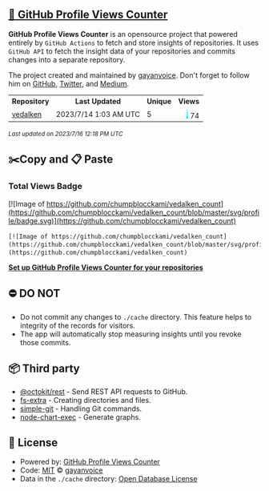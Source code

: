 ## [🚀 GitHub Profile Views Counter](https://github.com/gayanvoice/github-profile-views-counter)
**GitHub Profile Views Counter** is an opensource project that powered entirely by  `GitHub Actions` to fetch and store insights of repositories.
It uses `GitHub API` to fetch the insight data of your repositories and commits changes into a separate repository.

The project created and maintained by [gayanvoice](https://github.com/gayanvoice). Don't forget to follow him on [GitHub](https://github.com/gayanvoice), [Twitter](https://twitter.com/gayanvoice), and [Medium](https://gayanvoice.medium.com/).

<table>
	<tr>
		<th>
			Repository
		</th>
		<th>
			Last Updated
		</th>
		<th>
			Unique
		</th>
		<th>
			Views
		</th>
	</tr>
	<tr>
		<td>
			<a href="https://github.com/chumpblocckami/vedalken_count/tree/master/readme/620828141/year.md">
				vedalken
			</a>
		</td>
		<td>
			2023/7/14 1:03 AM UTC
		</td>
		<td>
			5
		</td>
		<td>
			<img alt="Response time graph" src="https://github.com/chumpblocckami/vedalken_count/raw/master/graph/620828141/small/year.png" height="20"> 74
		</td>
	</tr>
</table>

<small><i>Last updated on 2023/7/16 12:18 PM UTC</i></small>

## ✂️Copy and 📋 Paste
### Total Views Badge
[![Image of https://github.com/chumpblocckami/vedalken_count](https://github.com/chumpblocckami/vedalken_count/blob/master/svg/profile/badge.svg)](https://github.com/chumpblocckami/vedalken_count)

```readme
[![Image of https://github.com/chumpblocckami/vedalken_count](https://github.com/chumpblocckami/vedalken_count/blob/master/svg/profile/badge.svg)](https://github.com/chumpblocckami/vedalken_count)
```
[**Set up GitHub Profile Views Counter for your repositories**](https://github.com/gayanvoice/github-profile-views-counter)
## ⛔ DO NOT
- Do not commit any changes to `./cache` directory. This feature helps to integrity of the records for visitors.
- The app will automatically stop measuring insights until you revoke those commits.
## 📦 Third party

- [@octokit/rest](https://www.npmjs.com/package/@octokit/rest) - Send REST API requests to GitHub.
- [fs-extra](https://www.npmjs.com/package/fs-extra) - Creating directories and files.
- [simple-git](https://www.npmjs.com/package/simple-git) - Handling Git commands.
- [node-chart-exec](https://www.npmjs.com/package/node-chart-exec) - Generate graphs.
## 📄 License
- Powered by: [GitHub Profile Views Counter](https://github.com/gayanvoice/github-profile-views-counter)
- Code: [MIT](./LICENSE) © [gayanvoice](https://github.com/gayanvoice)
- Data in the `./cache` directory: [Open Database License](https://opendatacommons.org/licenses/odbl/1-0/)